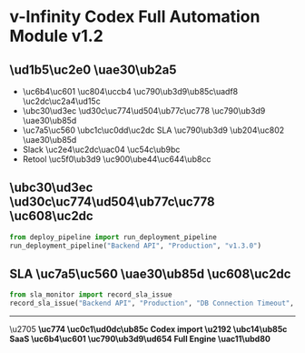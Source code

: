 # v-Infinity Codex Full Automation Module v1.2

## \ud1b5\uc2e0 \uae30\ub2a5
- \uc6b4\uc601 \uc804\uccb4 \uc790\ub3d9\ub85c\uadf8 \uc2dc\uc2a4\ud15c
- \ubc30\ud3ec \ud30c\uc774\ud504\ub77c\uc778 \uc790\ub3d9 \uae30\ub85d
- \uc7a5\uc560 \ubc1c\uc0dd\uc2dc SLA \uc790\ub3d9 \ub204\uc802 \uae30\ub85d
- Slack \uc2e4\uc2dc\uac04 \uc54c\ub9bc
- Retool \uc5f0\ub3d9 \uc900\ube44\uc644\ub8cc

## \ubc30\ud3ec \ud30c\uc774\ud504\ub77c\uc778 \uc608\uc2dc

```python
from deploy_pipeline import run_deployment_pipeline
run_deployment_pipeline("Backend API", "Production", "v1.3.0")
```

## SLA \uc7a5\uc560 \uae30\ub85d \uc608\uc2dc

```python
from sla_monitor import record_sla_issue
record_sla_issue("Backend API", "Production", "DB Connection Timeout", "Critical")
```

---

\u2705 **\uc774 \uc0c1\ud0dc\ub85c Codex import \u2192 \ubc14\ub85c SaaS \uc6b4\uc601 \uc790\ub3d9\ud654 Full Engine \uac11\ubd80**

